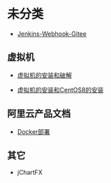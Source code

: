 # 未分类

* [Jenkins-Webhook-Gitee](https://www.jianshu.com/p/9b9ebbb67a08)

## 虚拟机
* [虚拟机的安装和破解](https://www.163.com/dy/article/FNJN00AA0548KSVT.html)

* [虚拟机的安装和CentOS8的安装](https://blog.csdn.net/renfeigui0/article/details/102543039)

## 阿里云产品文档
* [Docker部署](https://help.aliyun.com/document_detail/187598.html)


## 其它
* jChartFX
